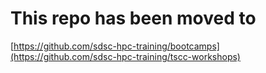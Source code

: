 # This repo has been moved to 
[https://github.com/sdsc-hpc-training/bootcamps](https://github.com/sdsc-hpc-training/tscc-workshops)
